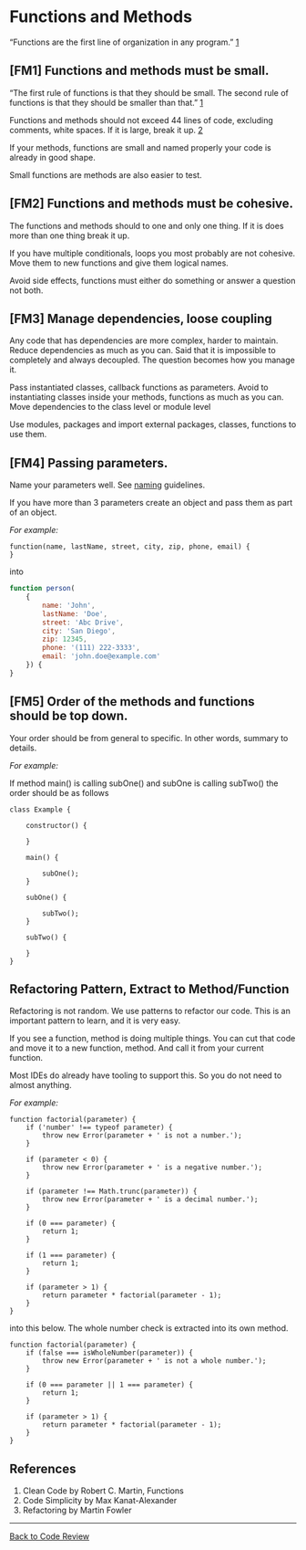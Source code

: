 # Functions and Methods

“Functions are the first line of organization in any program.” [1](#cite01)

## [FM1] Functions and methods must be small.

“The first rule of functions is that they should be small. The second rule of functions is that 
they should be smaller than that.” [1](#cite01)

Functions and methods should not exceed 44 lines of code, excluding comments, white spaces. If it 
is large, break it up. [2](#cite02)

If your methods, functions are small and named properly your code is already in good shape.

Small functions are methods are also easier to test.

## [FM2] Functions and methods must be cohesive.

The functions and methods should to one and only one thing. If it is does more than one thing 
break it up.

If you have multiple conditionals, loops you most probably are not cohesive. Move them to new
functions and give them logical names.

Avoid side effects, functions must either do something or answer a question not both.

## [FM3] Manage dependencies, loose coupling

Any code that has dependencies are more complex, harder to maintain. Reduce dependencies as much as 
you can. Said that it is impossible to completely and always decoupled. The question becomes how you 
manage it.

Pass instantiated classes, callback functions as parameters. Avoid to instantiating classes inside your 
methods, functions as much as you can. Move dependencies to the class level or module level

Use modules, packages and import external packages, classes, functions to use them.

## [FM4] Passing parameters.

Name your parameters well. See [naming](./naming.md) guidelines.

If you have more than 3 parameters create an object and pass them as part of an object.

_For example:_ 

```
function(name, lastName, street, city, zip, phone, email) {
}
```

into

```javascript
function person( 
    {
        name: 'John', 
        lastName: 'Doe', 
        street: 'Abc Drive', 
        city: 'San Diego', 
        zip: 12345, 
        phone: '(111) 222-3333', 
        email: 'john.doe@example.com'
    }) {
}
```

## [FM5] Order of the methods and functions should be top down.

Your order should be from general to specific. In other words, summary to details.

_For example:_

If method main() is calling subOne() and subOne is calling  subTwo() the order should be as follows

```
class Example {

    constructor() {
       
    }
    
    main() {
    
        subOne();
    }
    
    subOne() {
    
        subTwo();
    }
    
    subTwo() {
    
    }
}
```

## Refactoring Pattern, Extract to Method/Function
Refactoring is not random. We use patterns to refactor our code. This is an important pattern to 
learn, and it is very easy.

If you see a function, method is doing multiple things. You can cut that code and move it to a 
new function, method. And call it from your current function.

Most IDEs do already have tooling to support this. So you do not need to almost anything.

_For example:_

```
function factorial(parameter) {
    if ('number' !== typeof parameter) {
        throw new Error(parameter + ' is not a number.');
    }
    
    if (parameter < 0) {
        throw new Error(parameter + ' is a negative number.');
    }
    
    if (parameter !== Math.trunc(parameter)) {
        throw new Error(parameter + ' is a decimal number.');
    }
    
    if (0 === parameter) {
        return 1;
    }
    
    if (1 === parameter) {
        return 1;
    }
    
    if (parameter > 1) {
        return parameter * factorial(parameter - 1);
    }
}
```

into this below. The whole number check is extracted into its own method.

```
function factorial(parameter) {
	if (false === isWholeNumber(parameter)) {
		throw new Error(parameter + ' is not a whole number.');
	}

	if (0 === parameter || 1 === parameter) {
		return 1;
	}

	if (parameter > 1) {
		return parameter * factorial(parameter - 1);
	}
}
```

## References
1. <a id="cite01"></a>Clean Code by Robert C. Martin, Functions
2. <a id="cite02"></a>Code Simplicity by Max Kanat-Alexander
3. <a id="cite03"></a>Refactoring by Martin Fowler
---

[Back to Code Review](../code-review.md)